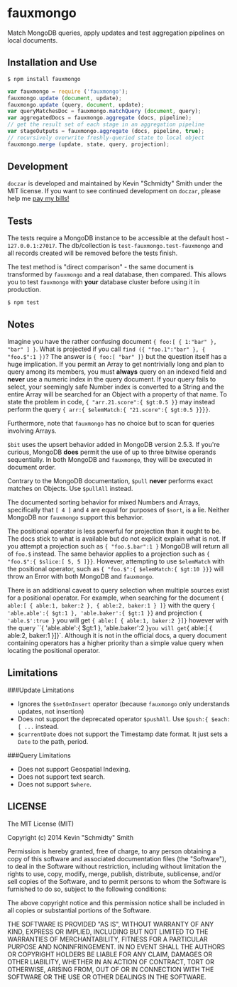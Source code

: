 fauxmongo
=========
Match MongoDB queries, apply updates and test aggregation pipelines on local documents.


Installation and Use
--------------------
```shell
$ npm install fauxmongo
```
```javascript
var fauxmongo = require ('fauxmongo');
fauxmongo.update (document, update);
fauxmongo.update (query, document, update);
var queryMatchesDoc = fauxmongo.matchQuery (document, query);
var aggregatedDocs = fauxmongo.aggregate (docs, pipeline);
// get the result set of each stage in an aggregation pipeline
var stageOutputs = fauxmongo.aggregate (docs, pipeline, true);
// recursively overwrite freshly-queried state to local object
fauxmongo.merge (update, state, query, projection);
```


Development
-----------
`doczar` is developed and maintained by Kevin "Schmidty" Smith under the MIT license. If you want to
see continued development on `doczar`, please help me [pay my bills!](https://www.paypal.com/cgi-bin/webscr?cmd=_donations&business=PN6C2AZTS2FP8&lc=US&currency_code=USD&bn=PP%2dDonationsBF%3abtn_donate_SM%2egif%3aNonHosted)


Tests
-----
The tests require a MongoDB instance to be accessible at the default host - `127.0.0.1:27017`. The
db/collection is `test-fauxmongo.test-fauxmongo` and all records created will be removed before the
tests finish.

The test method is "direct comparison" - the same document is transformed by `fauxmongo` and a real
database, then compared. This allows you to test `fauxmongo` with **your** database cluster before
using it in production.

```shell
$ npm test
```


Notes
-----
Imagine you have the rather confusing document `{ foo:[ { 1:"bar" }, "bar" ] }`. What is projected
if you call `find ({ "foo.1":"bar" }, { "foo.$":1 })`? The answer is `{ foo:[ "bar" ]}` but the
question itself has a huge implication. If you permit an Array to get nontrivially long and plan to
query among its members, you must **always** query on an indexed field and **never** use a numeric
index in the query document. If your query fails to select, your seemingly safe Number index is
converted to a String and the entire Array will be searched for an Object with a property of that
name. To state the problem in code, `{ "arr.21.score":{ $gt:0.5 }}` may instead perform the query
`{ arr:{ $elemMatch:{ "21.score":{ $gt:0.5 }}}}`.

Furthermore, note that `fauxmongo` has no choice but to scan for queries involving Arrays.

`$bit` uses the upsert behavior added in MongoDB version 2.5.3. If you're curious, MongoDB **does**
permit the use of up to three bitwise operands sequentially. In both MongoDB and `fauxmongo`, they
will be executed in document order.

Contrary to the MongoDB documentation, `$pull` **never** performs exact matches on Objects. Use
`$pullAll` instead.

The documented sorting behavior for mixed Numbers and Arrays, specifically that `[ 4 ]` and  `4` are
equal for purposes of `$sort`, is a lie. Neither MongoDB nor `fauxmongo` support this behavior.

The positional operator is less powerful for projection than it ought to be. The docs stick to what
is available but do not explicit explain what is not. If you attempt a projection such as
`{ "foo.$.bar":1 }` MongoDB will return all of `foo.$` instead. The same behavior applies to a
projection such as `{ "foo.$":{ $slice:[ 5, 5 ]}}`. However, attempting to use `$elemMatch` with
the positional operator, such as `{ "foo.$":{ $elemMatch:{ $gt:10 }}}` will throw an Error with both
MongoDB and `fauxmongo`.

There is an additional caveat to query selection when multiple sources exist for a positional
operator. For example, when searching for the document
`{ able:[ { able:1, baker:2 }, { able:2, baker:1 } ]}` with the query
`{ 'able.able':{ $gt:1 }, 'able.baker':{ $gt:1 }}` and projection `{ 'able.$':true }` you will get
`{ able:[ { able:1, baker:2 }]}` however with the query ``{ 'able.able':{ $gt:1 }, 'able.baker':2 }`
you will get `{ able:[ { able:2, baker:1 }]}`. Although it is not in the official docs, a query
document containing operators has a higher priority than a simple value query when locating the
positional operator.


Limitations
-----------
###Update Limitations
 * Ignores the `$setOnInsert` operator (because `fauxmongo` only understands updates, not insertion)
 * Does not support the deprecated operator `$pushAll`. Use `$push:{ $each:[ ...` instead.
 * `$currentDate` does not support the Timestamp date format. It just sets a `Date` to the path, period.

###Query Limitations
 * Does not support Geospatial Indexing.
 * Does not support text search.
 * Does not support `$where`.


LICENSE
-------
The MIT License (MIT)

Copyright (c) 2014 Kevin "Schmidty" Smith

Permission is hereby granted, free of charge, to any person obtaining a copy
of this software and associated documentation files (the "Software"), to deal
in the Software without restriction, including without limitation the rights
to use, copy, modify, merge, publish, distribute, sublicense, and/or sell
copies of the Software, and to permit persons to whom the Software is
furnished to do so, subject to the following conditions:

The above copyright notice and this permission notice shall be included in all
copies or substantial portions of the Software.

THE SOFTWARE IS PROVIDED "AS IS", WITHOUT WARRANTY OF ANY KIND, EXPRESS OR
IMPLIED, INCLUDING BUT NOT LIMITED TO THE WARRANTIES OF MERCHANTABILITY,
FITNESS FOR A PARTICULAR PURPOSE AND NONINFRINGEMENT. IN NO EVENT SHALL THE
AUTHORS OR COPYRIGHT HOLDERS BE LIABLE FOR ANY CLAIM, DAMAGES OR OTHER
LIABILITY, WHETHER IN AN ACTION OF CONTRACT, TORT OR OTHERWISE, ARISING FROM,
OUT OF OR IN CONNECTION WITH THE SOFTWARE OR THE USE OR OTHER DEALINGS IN THE
SOFTWARE.
